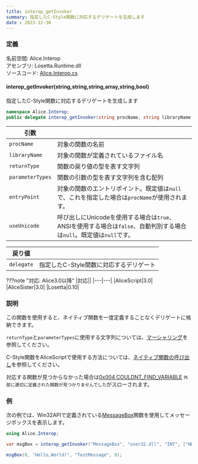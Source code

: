 ```yaml
---
title: interop_getInvoker
summary: 指定したC-Style関数に対応するデリゲートを生成します
date : 2023-12-30
---
```


### 定義
名前空間: Alice.Interop<br/>
アセンブリ: Losetta.Runtime.dll<br/>
ソースコード: [Alice.Interop.cs](https://github.com/WSOFT-Project/Losetta/blob/master/Losetta.Runtime/Alice.Interop.cs)

#### interop_getInvoker(string,string,string,array,string,bool)

指定したC-Style関数に対応するデリゲートを生成します

```cs title="AliceScript"
namespace Alice.Interop;
public delegate interop_getInvoker(string procName, string libraryName, string returnType, array parameterTypes, string entryPoint = null, bool? useUnicode = null);
```

|引数| |
|-|-|
|`procName`|対象の関数の名前|
|`libraryName`|対象の関数が定義されているファイル名|
|`returnType`|関数の戻り値の型を表す文字列|
|`parameterTypes`|関数の引数の型を表す文字列を含む配列|
|`entryPoint`|対象の関数のエントリポイント。既定値は`null`で、これを指定した場合は`procName`が使用されます。|
|`useUnicode`|呼び出しにUnicodeを使用する場合は`true`、ANSIを使用する場合は`false`、自動判別する場合は`null`。既定値は`null`です。|

|戻り値| |
|---|---|
|`delegate`|指定したC-Style関数に対応するデリゲート|

???note "対応: Alice3.0以降"
    |対応||
    |---|---|
    |AliceScript|3.0|
    |AliceSister|3.0|
    |Losetta|0.10|

### 説明
この関数を使用すると、ネイティブ関数を一度定義することなくデリゲートに格納できます。

`returnType`と`parameterTypes`に使用する文字列については、[マーシャリング](../../../interop/marshaling.md)を参照してください。

C-Style関数をAliceScriptで使用する方法については、[ネイティブ関数の呼び出し](../../../interop/call-native-functions.md)を参照してください。

対応する関数が見つからなかった場合は[0x004 COULDNT_FIND_VARIABLE](../../../exceptions/0x004.md) `外部に適切に定義された関数が見つかりませんでした`がスローされます。

### 例
次の例では、Win32APIで定義されている[MessageBox](https://learn.microsoft.com/en-us/windows/win32/api/winuser/nf-winuser-messagebox)関数を使用してメッセージボックスを表示します。

```cs title="AliceScript"
using Alice.Interop;

var msgBox = interop_getInvoker("MessageBox", "user32.dll", "INT", ["HWND", "LPCTSTR", "LPCTSTR", "UINT"], "MessageBoxW", true);

msgBox(0, "Hello,World!", "TestMessage", 0);
```